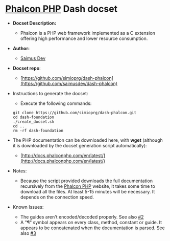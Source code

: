 [Phalcon PHP](http://foundation.zurb.com) Dash docset
======================================================

- __Docset Description:__
    - Phalcon is a PHP web framework implemented as a C extension offering high 
	  performance and lower resource consumption.

- __Author:__
    - [Saimus Dev](https://github.com/saimusdev)

- __Docset repo__:
    - [https://github.com/simioprg/dash-phalcon](https://github.com/saimusdev/dash-phalcon)

- Instructions to generate the docset:
    - Execute the following commands:
   ```
   git clone https://github.com/simioprg/dash-phalcon.git
   cd dash-foundation
   ./create_docset.sh
   cd ..
   rm -rf dash-foundation
   ```
- The PHP documentation can be downloaded here, with **wget** (although it is downloaded
  by the docset generation script automatically):
    - [http://docs.phalconphp.com/en/latest/](http://docs.phalconphp.com/en/latest/)

- Notes:
    - Because the script provided downloads the full documentation recursively from the 
	  [Phalcon PHP](http://phalconphp.com/en/)  website, it takes some time to download all 
	  the files. At least 5-15 minutes will be necessary. It depends on the connection speed.
	  
- Known Issues:
    - The guides aren't encoded/decoded properly. See also [#2](https://github.com/simioprg/dash-phalcon/issues/2)
    - A "¶" symbol appears on every class, method, constant or guide. It appears to be concatenated when the documentation is parsed. See also [#3](https://github.com/saimusdev/dash-phalcon/issues/3)
